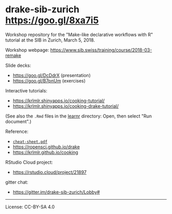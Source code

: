 # drake-sib-zurich https://goo.gl/8xa7i5

Workshop repository for the "Make-like declarative workflows with R" tutorial at the SIB in Zurich, March 5, 2018.

Workshop webpage: https://www.sib.swiss/training/course/2018-03-remake

Slide decks:

- https://goo.gl/DcDdrX (presentation)
- https://goo.gl/B7pnUm (exercises)

Interactive tutorials:

- https://krlmlr.shinyapps.io/cooking-tutorial/
- https://krlmlr.shinyapps.io/cooking-drake-tutorial/

(See also the `.Rmd` files in the [learnr](learnr) directory: Open, then select "Run document".)

Reference:

- [`cheat-sheet.pdf`](cheat-sheet.pdf)
- https://ropensci.github.io/drake
- https://krlmlr.github.io/cooking

RStudio Cloud project:

- https://rstudio.cloud/project/21897

gitter chat:

- https://gitter.im/drake-sib-zurich/Lobby#

---

License: CC-BY-SA 4.0

